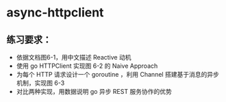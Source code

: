 # async-httpclient

## 练习要求：
* 依据文档图6-1，用中文描述 Reactive 动机
* 使用 go HTTPClient 实现图 6-2 的 Naive Approach
* 为每个 HTTP 请求设计一个 goroutine ，利用 Channel 搭建基于消息的异步机制，实现图 6-3
* 对比两种实现，用数据说明 go 异步 REST 服务协作的优势

